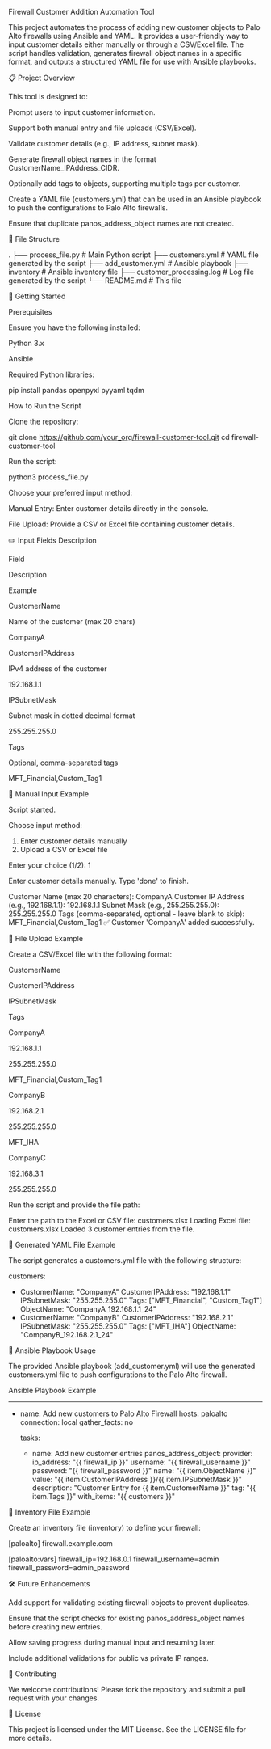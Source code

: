 Firewall Customer Addition Automation Tool

This project automates the process of adding new customer objects to Palo Alto firewalls using Ansible and YAML. It provides a user-friendly way to input customer details either manually or through a CSV/Excel file. The script handles validation, generates firewall object names in a specific format, and outputs a structured YAML file for use with Ansible playbooks.

📋 Project Overview

This tool is designed to:

Prompt users to input customer information.

Support both manual entry and file uploads (CSV/Excel).

Validate customer details (e.g., IP address, subnet mask).

Generate firewall object names in the format CustomerName_IPAddress_CIDR.

Optionally add tags to objects, supporting multiple tags per customer.

Create a YAML file (customers.yml) that can be used in an Ansible playbook to push the configurations to Palo Alto firewalls.

Ensure that duplicate panos_address_object names are not created.

📂 File Structure

.
├── process_file.py          # Main Python script
├── customers.yml            # YAML file generated by the script
├── add_customer.yml         # Ansible playbook
├── inventory                # Ansible inventory file
├── customer_processing.log  # Log file generated by the script
└── README.md                # This file

🚀 Getting Started

Prerequisites

Ensure you have the following installed:

Python 3.x

Ansible

Required Python libraries:

pip install pandas openpyxl pyyaml tqdm

How to Run the Script

Clone the repository:

git clone https://github.com/your_org/firewall-customer-tool.git
cd firewall-customer-tool

Run the script:

python3 process_file.py

Choose your preferred input method:

Manual Entry: Enter customer details directly in the console.

File Upload: Provide a CSV or Excel file containing customer details.

✏️ Input Fields Description

Field

Description

Example

CustomerName

Name of the customer (max 20 chars)

CompanyA

CustomerIPAddress

IPv4 address of the customer

192.168.1.1

IPSubnetMask

Subnet mask in dotted decimal format

255.255.255.0

Tags

Optional, comma-separated tags

MFT_Financial,Custom_Tag1

🔧 Manual Input Example

Script started.

Choose input method:
1. Enter customer details manually
2. Upload a CSV or Excel file

Enter your choice (1/2): 1

Enter customer details manually. Type 'done' to finish.

Customer Name (max 20 characters): CompanyA
Customer IP Address (e.g., 192.168.1.1): 192.168.1.1
Subnet Mask (e.g., 255.255.255.0): 255.255.255.0
Tags (comma-separated, optional - leave blank to skip): MFT_Financial,Custom_Tag1
✅ Customer 'CompanyA' added successfully.

📄 File Upload Example

Create a CSV/Excel file with the following format:

CustomerName

CustomerIPAddress

IPSubnetMask

Tags

CompanyA

192.168.1.1

255.255.255.0

MFT_Financial,Custom_Tag1

CompanyB

192.168.2.1

255.255.255.0

MFT_IHA

CompanyC

192.168.3.1

255.255.255.0



Run the script and provide the file path:

Enter the path to the Excel or CSV file: customers.xlsx
Loading Excel file: customers.xlsx
Loaded 3 customer entries from the file.

📂 Generated YAML File Example

The script generates a customers.yml file with the following structure:

customers:
  - CustomerName: "CompanyA"
    CustomerIPAddress: "192.168.1.1"
    IPSubnetMask: "255.255.255.0"
    Tags: ["MFT_Financial", "Custom_Tag1"]
    ObjectName: "CompanyA_192.168.1.1_24"
  - CustomerName: "CompanyB"
    CustomerIPAddress: "192.168.2.1"
    IPSubnetMask: "255.255.255.0"
    Tags: ["MFT_IHA"]
    ObjectName: "CompanyB_192.168.2.1_24"

🔧 Ansible Playbook Usage

The provided Ansible playbook (add_customer.yml) will use the generated customers.yml file to push configurations to the Palo Alto firewall.

Ansible Playbook Example

---
- name: Add new customers to Palo Alto Firewall
  hosts: paloalto
  connection: local
  gather_facts: no

  tasks:
    - name: Add new customer entries
      panos_address_object:
        provider:
          ip_address: "{{ firewall_ip }}"
          username: "{{ firewall_username }}"
          password: "{{ firewall_password }}"
        name: "{{ item.ObjectName }}"
        value: "{{ item.CustomerIPAddress }}/{{ item.IPSubnetMask }}"
        description: "Customer Entry for {{ item.CustomerName }}"
        tag: "{{ item.Tags }}"
      with_items: "{{ customers }}"

📒 Inventory File Example

Create an inventory file (inventory) to define your firewall:

[paloalto]
firewall.example.com

[paloalto:vars]
firewall_ip=192.168.0.1
firewall_username=admin
firewall_password=admin_password

🛠 Future Enhancements

Add support for validating existing firewall objects to prevent duplicates.

Ensure that the script checks for existing panos_address_object names before creating new entries.

Allow saving progress during manual input and resuming later.

Include additional validations for public vs private IP ranges.

🤝 Contributing

We welcome contributions! Please fork the repository and submit a pull request with your changes.

📄 License

This project is licensed under the MIT License. See the LICENSE file for more details.
